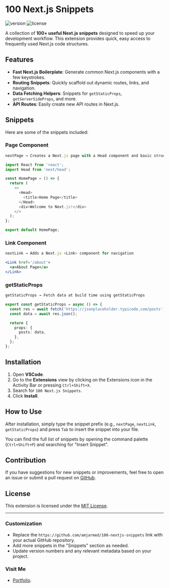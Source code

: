 # 100 Next.js Snippets

![version](https://img.shields.io/badge/version-0.0.1-blue) ![license](https://img.shields.io/badge/license-MIT-green)

A collection of **100+ useful Next.js snippets** designed to speed up your development workflow. This extension provides quick, easy access to frequently used Next.js code structures.

## Features

- **Fast Next.js Boilerplate**: Generate common Next.js components with a few keystrokes.
- **Routing Snippets**: Quickly scaffold out dynamic routes, links, and navigation.
- **Data Fetching Helpers**: Snippets for `getStaticProps`, `getServerSideProps`, and more.
- **API Routes**: Easily create new API routes in Next.js.

## Snippets

Here are some of the snippets included:

### Page Component

```typescript
nextPage → Creates a Next.js page with a Head component and basic structure
```

```typescript
import React from 'react';
import Head from 'next/head';

const HomePage = () => {
  return (
    <>
      <Head>
        <title>Home Page</title>
      </Head>
      <div>Welcome to Next.js!</div>
    </>
  );
};

export default HomePage;
```

### Link Component

```typescript
nextLink → Adds a Next.js <Link> component for navigation
```

```jsx
<Link href='/about'>
  <a>About Page</a>
</Link>
```

### getStaticProps

```typescript
getStaticProps → Fetch data at build time using getStaticProps
```

```typescript
export const getStaticProps = async () => {
  const res = await fetch('https://jsonplaceholder.typicode.com/posts');
  const data = await res.json();

  return {
    props: {
      posts: data,
    },
  };
};
```

## Installation

1. Open **VSCode**.
2. Go to the **Extensions** view by clicking on the Extensions icon in the Activity Bar or pressing `Ctrl+Shift+X`.
3. Search for `100 Next.js Snippets`.
4. Click **Install**.

## How to Use

After installation, simply type the snippet prefix (e.g., `nextPage`, `nextLink`, `getStaticProps`) and press `Tab` to insert the snippet into your file.

You can find the full list of snippets by opening the command palette (`Ctrl+Shift+P`) and searching for "Insert Snippet".

## Contribution

If you have suggestions for new snippets or improvements, feel free to open an issue or submit a pull request on [GitHub](https://github.com/amjarmed/100-nextjs-snippets).

## License

This extension is licensed under the [MIT License](LICENSE).

---

### Customization

- Replace the `https://github.com/amjarmed/100-nextjs-snippets` link with your actual GitHub repository.
- Add more snippets in the "Snippets" section as needed.
- Update version numbers and any relevant metadata based on your project.

### Visit Me

- [Portfolio](https://www.amjarmed.com/).
